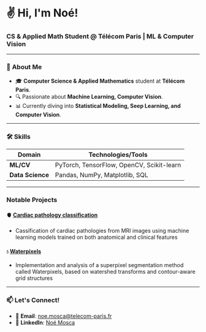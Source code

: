 
<p align="center">
  <h1>✌️ Hi, I'm Noé!</h1>
  <h3>CS & Applied Math Student @ Télécom Paris | ML & Computer Vision</h3>
</p>

---

### 🚀 **About Me**
- 🎓 **Computer Science & Applied Mathematics** student at **Télécom Paris**.
- 🔍 Passionate about **Machine Learning, Computer Vision**.
- 📊 Currently diving into **Statistical Modeling, Seep Learning, and Computer Vision**.

---

### 🛠 **Skills**
| **Domain**       | **Technologies/Tools**                                     |
|------------------|------------------------------------------------------------|
| **ML/CV**        | PyTorch, TensorFlow, OpenCV, Scikit-learn                  |
| **Data Science** | Pandas, NumPy, Matplotlib, SQL                             |


---


### **Notable Projects**
#### 🫀 **[Cardiac pathology classification](https://github.com/noe-mosca/-Cardiac-pathology-classification)**
- Cassification of cardiac pathologies from MRI images using machine learning models trained on both anatomical and clinical features

#### 💧 **[Waterpixels](https://github.com/noe-mosca/Waterpixels)**
- Implementation and analysis of a superpixel segmentation method called Waterpixels, based on watershed transforms and contour-aware grid structures


---

### 📫 **Let's Connect!**
- 📧 **Email**: [noe.mosca@telecom-paris.fr](mailto:noe.mosca@telecom-paris.fr)
- 💼 **LinkedIn**: [Noé Mosca](https://www.linkedin.com/in/no%C3%A9-mosca-73870123b/)
